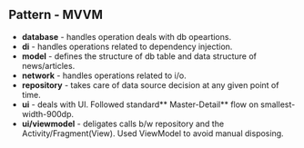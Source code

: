## Pattern -  MVVM

- **database** - handles operation deals with db opeartions.
- **di** - handles operations related to dependency injection.
- **model** - defines the structure of db table and data structure of news/articles.
- **network** - handles operations related to i/o.
- **repository** - takes care of data source decision at any given point of time.
- **ui** - deals with UI. Followed standard** Master-Detail** flow on smallest-width-900dp.
- **ui/viewmodel** - deligates calls b/w repository and the Activity/Fragment(View). Used  ViewModel to avoid manual disposing.
